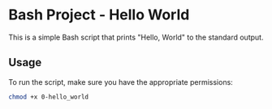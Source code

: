 # Bash Project - Hello World

This is a simple Bash script that prints "Hello, World" to the standard output.

## Usage

To run the script, make sure you have the appropriate permissions:

```bash
chmod +x 0-hello_world

